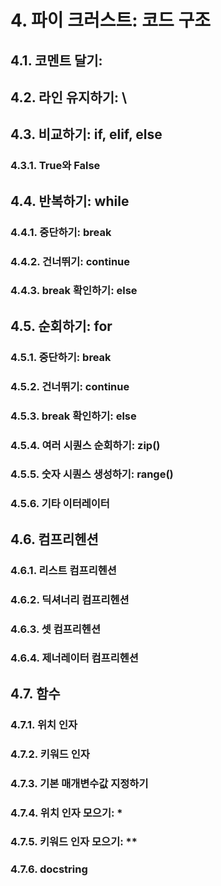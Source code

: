 # 4. 파이 크러스트: 코드 구조
## 4.1. 코멘트 달기: #
## 4.2. 라인 유지하기: \
## 4.3. 비교하기: if, elif, else
### 4.3.1. True와 False
## 4.4. 반복하기: while
### 4.4.1. 중단하기: break
### 4.4.2. 건너뛰기: continue
### 4.4.3. break 확인하기: else
## 4.5. 순회하기: for
### 4.5.1. 중단하기: break
### 4.5.2. 건너뛰기: continue
### 4.5.3. break 확인하기: else
### 4.5.4. 여러 시퀀스 순회하기: zip()
### 4.5.5. 숫자 시퀀스 생성하기: range()
### 4.5.6. 기타 이터레이터

## 4.6. 컴프리헨션
### 4.6.1. 리스트 컴프리헨션
### 4.6.2. 딕셔너리 컴프리헨션
### 4.6.3. 셋 컴프리헨션
### 4.6.4. 제너레이터 컴프리헨션

## 4.7. 함수
### 4.7.1. 위치 인자
### 4.7.2. 키워드 인자
### 4.7.3. 기본 매개변수값 지정하기
### 4.7.4. 위치 인자 모으기: *
### 4.7.5. 키워드 인자 모으기: **
### 4.7.6. docstring
